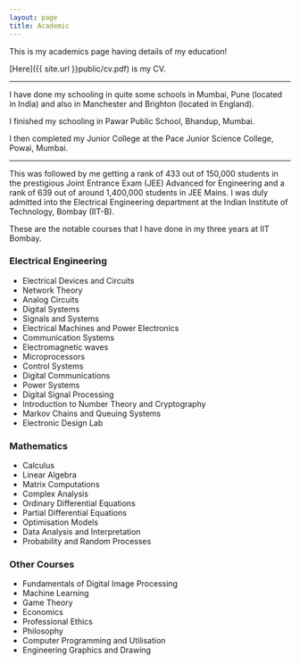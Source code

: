 ```yaml
---
layout: page
title: Academic
---
```


This is my academics page having details of my education!

[Here]({{ site.url }}public/cv.pdf) is my CV.

----

I have done my schooling in quite some schools in Mumbai, Pune (located in India) and also in Manchester and Brighton (located in England).

I finished my schooling in Pawar Public School, Bhandup, Mumbai.

I then completed my Junior College at the Pace Junior Science College, Powai, Mumbai.

----

This was followed by me getting a rank of 433 out of 150,000 students in the prestigious Joint Entrance Exam (JEE) Advanced for Engineering and a rank of 639 out of around 1,400,000 students in JEE Mains. I was duly admitted into the Electrical Engineering department at the Indian Institute of Technology, Bombay (IIT-B). 

These are the notable courses that I have done in my three years at IIT Bombay. 

### Electrical Engineering

* Electrical Devices and Circuits
* Network Theory
* Analog Circuits
* Digital Systems
* Signals and Systems
* Electrical Machines and Power Electronics
* Communication Systems
* Electromagnetic waves
* Microprocessors
* Control Systems
* Digital Communications
* Power Systems
* Digital Signal Processing
* Introduction to Number Theory and Cryptography
* Markov Chains and Queuing Systems
* Electronic Design Lab 

### Mathematics

* Calculus
* Linear Algebra
* Matrix Computations
* Complex Analysis
* Ordinary Differential Equations
* Partial Differential Equations
* Optimisation Models
* Data Analysis and Interpretation
* Probability and Random Processes

### Other Courses

* Fundamentals of Digital Image Processing
* Machine Learning
* Game Theory
* Economics
* Professional Ethics
* Philosophy
* Computer Programming and Utilisation
* Engineering Graphics and Drawing
